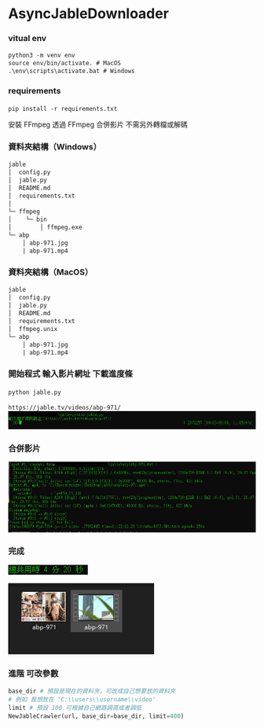 # AsyncJableDownloader

### vitual env
```
python3 -m venv env
source env/bin/activate. # MacOS
.\env\scripts\activate.bat # Windows
```
### requirements
`pip install -r requirements.txt`

安裝 FFmpeg 透過 FFmpeg 合併影片 不需另外轉檔或解碼 

### 資料夾結構（Windows）
```
jable
│  config.py
│  jable.py
│  README.md
│  requirements.txt
│
└─ ffmpeg
│    └─ bin
│        │ ffmpeg.exe
└─ abp
    │ abp-971.jpg
    | abp-971.mp4
```
### 資料夾結構（MacOS）
```
jable
│  config.py
│  jable.py
│  README.md
│  requirements.txt
│  ffmpeg.unix
└─ abp
    │ abp-971.jpg
    | abp-971.mp4
```

### 開始程式 輸入影片網址 下載進度條
`python jable.py`

`https://jable.tv/videos/abp-971/`    
![image](https://github.com/w871203w/AsyncJableDownloader/blob/main/image/2.PNG)  

### 合併影片
![image](https://github.com/w871203w/AsyncJableDownloader/blob/main/image/3.PNG)

### 完成
![image](https://github.com/w871203w/AsyncJableDownloader/blob/main/image/4.PNG)

![image](https://github.com/w871203w/AsyncJableDownloader/blob/main/image/1.PNG)


### 進階 可改參數
```python
base_dir # 預設是現在的資料夾，可改成自己想要放的資料夾 
# 例如 我想放在 'C:\\users\\username\\video'
limit # 預設 100 可根據自己網路調高或者調低
NewJableCrawler(url, base_dir=base_dir, limit=400)
```
